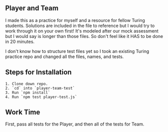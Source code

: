 ## Player and Team

I made this as a practice for myself and a resource for fellow Turing students.
Solutions are included in the file to reference but I would try to work through it on your own first! It's modeled after our mock assessment but I would say is longer than those files. So don't feel like it HAS to be done in 20 minutes.

I don't know how to structure test files yet so I took an existing Turing practice repo and changed all the files, names, and tests.

## Steps for Installation

```
1. Clone down repo.
2. `cd` into `player-team-test`
3. Run `npm install`
4. Run `npm test player-test.js`
```

## Work Time

First, pass all tests for the Player, and then all of the tests for Team.
